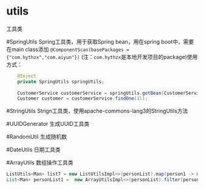 # utils
工具类


#SpringUtils
Spring工具类，用于获取Spring bean，用在spring boot中，需要在main class添加 
`@ComponentScan(basePackages = {"com.hythzx","com.aiyun"})` (注：`com.hythzx`是本地开发项目的package)使用方式：
``` Java
    @Inject
    private SpringUtils springUtils;
    
    CustomerService customerService = springUtils.getBean(CustomerService.class);
    Customer customer = customerService.findOne(1l);
```

#StringUtils
Strign工具类，使用apache-commons-lang3的StringUtils方法


#UUIDGenerator
生成UUID工具类

#RandomUtil
生成随机数


#DateUtils
日期工具类


#ArrayUtils
数组操作工具类<br/>

```Java
ListUtils<Man> list7 = new ListUtilsImpl<>(personList).map(person1 -> manMapper.convertManFromPerson(person1));
List<Man> personList1 =  new ArrayUtilsImpl<>(personList).filter(person1 -> person1.getAge() > 10).map(person1 -> manMapper.convertManFromPerson(person1)).getList().orElse(new ArrayList<>());
```